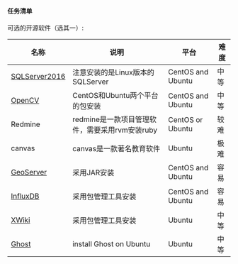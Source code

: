 #### 任务清单

可选的开源软件（选其一）:

| 名称     | 说明                           | 平台 |  难度 |
| -------- | --------------------- | ---- |---- |
| [SQLServer2016](https://docs.microsoft.com/en-us/sql/linux/quickstart-install-connect-ubuntu?view=sql-server-ver15&viewFallbackFrom=sql-server-2016) | 注意安装的是Linux版本的SQLServer | CentOS and Ubuntu |中等 |
| [OpenCV](https://opencv.org/) | CentOS和Ubuntu两个平台的包安装 | CentOS and Ubuntu  | 中等 |
| Redmine |redmine是一款项目管理软件，需要采用rvm安装ruby| CentOS or Ubuntu | 较难 |
| canvas |canvas是一款著名教育软件| Ubuntu | 极难 |
| [GeoServer](http://geoserver.org/) | 采用JAR安装 | CentOS and Ubuntu | 容易 |
| [InfluxDB](https://www.influxdata.com/) | 采用包管理工具安装 | CentOS and Ubuntu | 容易 |
| [XWiki](https://www.influxdata.com/) | 采用包管理工具安装 | Ubuntu | 中等 |
| [Ghost](https://ghost.org/docs/install/ubuntu/) | install Ghost on Ubuntu | Ubuntu | 中等 |
